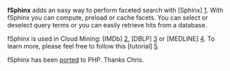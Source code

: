**fSphinx** adds an easy way to perform faceted search with [Sphinx] [1]. With fSphinx you can compute, preload or cache facets. You can select or deselect query terms or you can easily retrieve hits from a database.

fSphinx is used in Cloud Mining: [IMDb] [2], [DBLP] [3] or [MEDLINE] [4]. To learn more, please feel free to follow this [tutorial] [5]. 

fSphinx has been [ported][6] to PHP. Thanks Chris.

[1]: http://sphinxsearch.com
[2]: http://imdb.cloudmining.net 
[3]: http://dblp.cloudmining.net
[4]: http://medline.cloudmining.net
[5]: https://github.com/alexksikes/fSphinx/blob/master/tutorial/README.md
[6]: https://github.com/gigablah/fsphinxphp